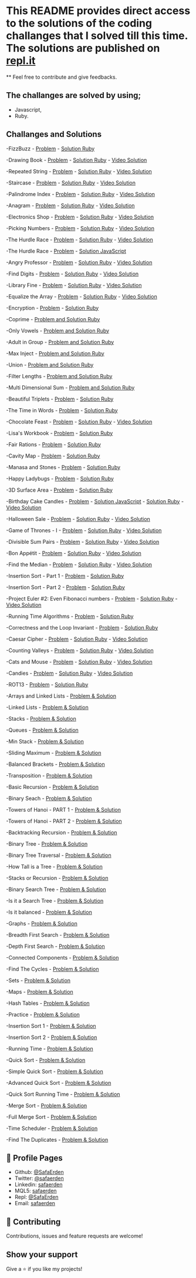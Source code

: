 # This README provides direct access to the solutions of the coding challanges that I solved till this time. The solutions are published on [repl.it](https://repl.it/@SafaErden)

** Feel free to contribute and give feedbacks.

## The challanges are solved by using;

- Javascript,
- Ruby.

## Challanges and Solutions

-FizzBuzz - [Problem](https://www.hackerrank.com/challenges/fizzbuzz/problem) - [Solution Ruby](https://repl.it/@SafaErden/FizzBuzz)

-Drawing Book - [Problem](https://www.hackerrank.com/challenges/drawing-book/problem) - [Solution Ruby](https://repl.it/@SafaErden/Drawing-Book) - [Video Solution](https://www.youtube.com/watch?v=Ta2gChPd29U)

-Repeated String - [Problem](https://www.hackerrank.com/challenges/repeated-string/problem) - [Solution Ruby](https://repl.it/@SafaErden/Repeated-String) - [Video Solution](https://www.youtube.com/watch?v=jv244zdeGoc)

-Staircase - [Problem](https://www.hackerrank.com/challenges/staircase/problem) - [Solution Ruby](https://repl.it/@SafaErden/Staircase) - [Video Solution](https://www.youtube.com/watch?v=AnF_0q5e5QQ)

-Palindrome Index - [Problem](https://www.hackerrank.com/challenges/palindrome-index/problem) - [Solution Ruby](https://repl.it/@SafaErden/Palindrome-Index) - [Video Solution](https://www.youtube.com/watch?v=PAVII7SEl0g)

-Anagram - [Problem](https://www.hackerrank.com/challenges/anagram/problem) - [Solution Ruby](https://repl.it/@SafaErden/Anagram) - [Video Solution](https://www.youtube.com/watch?v=VRU1WOR5HQY)

-Electronics Shop - [Problem](https://www.hackerrank.com/challenges/electronics-shop/problem) - [Solution Ruby](https://repl.it/@SafaErden/Electronics-Shop) - [Video Solution](https://www.youtube.com/watch?v=nlbLuoKR36w)

-Picking Numbers - [Problem](https://www.hackerrank.com/challenges/picking-numbers/problem) - [Solution Ruby](https://repl.it/@SafaErden/Picking-Numbers) - [Video Solution](https://www.youtube.com/watch?v=nXVnjTSpYgA)

-The Hurdle Race - [Problem](https://www.hackerrank.com/challenges/the-hurdle-race/problem?h_r=profile) - [Solution Ruby](https://repl.it/@SafaErden/The-Hurdle-Race) - [Video Solution](https://www.youtube.com/watch?v=BwPrcveZ6o4)

-The Hurdle Race - [Problem](https://www.hackerrank.com/challenges/the-hurdle-race/problem?h_r=profile) - [Solution JavaScript](https://repl.it/@SafaErden/Hurdle-Race#index.js)

-Angry Professor - [Problem](https://www.hackerrank.com/challenges/angry-professor/problem) - [Solution Ruby](https://repl.it/@SafaErden/Angry-Professor) - [Video Solution](https://youtu.be/UjwEbIUeGJE)

-Find Digits - [Problem](https://www.hackerrank.com/challenges/find-digits/problem) - [Solution Ruby](https://repl.it/@SafaErden/Find-Digits) - [Video Solution](https://www.youtube.com/watch?v=2V05rtCyZAM)

-Library Fine - [Problem](https://www.hackerrank.com/challenges/library-fine/problem) - [Solution Ruby](https://repl.it/@SafaErden/Library-Fine) - [Video Solution](https://youtu.be/VjssD2Woa4c)

-Equalize the Array - [Problem](https://www.hackerrank.com/challenges/equality-in-a-array/problem) - [Solution Ruby](https://repl.it/@SafaErden/Equalize-the-Array) - [Video Solution](https://www.youtube.com/watch?v=pa7vgn35JEY)

-Encryption - [Problem](https://www.hackerrank.com/challenges/encryption/problem) - [Solution Ruby](https://repl.it/@SafaErden/Encryption)

-Coprime - [Problem and Solution Ruby](https://repl.it/@SafaErden/Coprime)

-Only Vowels - [Problem and Solution Ruby](https://repl.it/@SafaErden/Only-Vowels)

-Adult in Group - [Problem and Solution Ruby](https://repl.it/@SafaErden/Adult-in-Group)

-Max Inject - [Problem and Solution Ruby](https://repl.it/@SafaErden/Max-Inject)

-Union - [Problem and Solution Ruby](https://repl.it/@SafaErden/Union)

-Filter Lengths - [Problem and Solution Ruby](https://repl.it/@SafaErden/Filter-Lengths)

-Multi Dimensional Sum - [Problem and Solution Ruby](https://repl.it/@SafaErden/Multi-Dimensional-Sum)

-Beautiful Triplets - [Problem](https://www.hackerrank.com/challenges/beautiful-triplets/problem) - [Solution Ruby](https://repl.it/@SafaErden/Beautiful-Triplets)

-The Time in Words - [Problem](https://www.hackerrank.com/challenges/the-time-in-words/problem) - [Solution Ruby](https://repl.it/@SafaErden/The-Time-in-Words)

-Chocolate Feast - [Problem](https://www.hackerrank.com/challenges/chocolate-feast/problem) - [Solution Ruby](https://repl.it/@SafaErden/Chocolate-Feast) - [Video Solution](https://www.youtube.com/watch?v=_g6bHWuH-yw)

-Lisa's Workbook - [Problem](https://www.hackerrank.com/challenges/lisa-workbook/problem) - [Solution Ruby](https://repl.it/@SafaErden/Lisas-Workbook)

-Fair Rations - [Problem](https://www.hackerrank.com/challenges/fair-rations/problem) - [Solution Ruby](https://repl.it/@SafaErden/Fair-Rations)

-Cavity Map - [Problem](https://www.hackerrank.com/challenges/cavity-map/problem) - [Solution Ruby](https://repl.it/@SafaErden/Cavity-Map)

-Manasa and Stones - [Problem](https://www.hackerrank.com/challenges/manasa-and-stones/problem) - [Solution Ruby](https://repl.it/@SafaErden/Manasa-and-Stones)

-Happy Ladybugs - [Problem](https://www.hackerrank.com/challenges/happy-ladybugs/problem) - [Solution Ruby](https://repl.it/@SafaErden/Happy-Ladybugs)

-3D Surface Area - [Problem](https://www.hackerrank.com/challenges/3d-surface-area/problem) - [Solution Ruby](https://repl.it/@SafaErden/3D-Surface-Area)

-Birthday Cake Candles - [Problem](https://www.hackerrank.com/challenges/birthday-cake-candles/problem) - [Solution JavaScript](https://repl.it/@SafaErden/Birthday-Cake-Candles) - [Solution Ruby](https://repl.it/@SafaErden/Birthday-Cake-Candles-Ruby) - [Video Solution](https://www.youtube.com/watch?v=FFaP5hqIIWU)

-Halloween Sale - [Problem](https://www.hackerrank.com/challenges/halloween-sale) - [Solution Ruby](https://repl.it/@SafaErden/Halloween-Sale) - [Video Solution](https://www.youtube.com/watch?v=18kjccdEras)

-Game of Thrones - I - [Problem](https://www.hackerrank.com/challenges/game-of-thrones/problem) - [Solution Ruby](https://repl.it/@SafaErden/Game-of-Thrones-I) - [Video Solution](https://www.youtube.com/watch?v=psiYfQrYWGI)

-Divisible Sum Pairs - [Problem](https://www.hackerrank.com/challenges/divisible-sum-pairs/problem) - [Solution Ruby](https://repl.it/@SafaErden/Divisible-Sum-Pairs) - [Video Solution](https://www.youtube.com/watch?v=Vs7pMvi5Ub0)

-Bon Appétit - [Problem](https://www.hackerrank.com/challenges/bon-appetit/problem) - [Solution Ruby](https://repl.it/@SafaErden/Bon-Appetit) - [Video Solution](https://www.youtube.com/watch?v=CWO1GAzYR_A)

-Find the Median - [Problem](https://www.hackerrank.com/challenges/find-the-median/problem) - [Solution Ruby](https://repl.it/@SafaErden/Find-the-Median) - [Video Solution](https://www.youtube.com/watch?v=didrTqjXRTQ)

-Insertion Sort - Part 1 - [Problem](https://www.hackerrank.com/challenges/insertionsort1/problem) - [Solution Ruby](https://repl.it/@SafaErden/Insertion-Sort-Part-1)

-Insertion Sort - Part 2 - [Problem](https://www.hackerrank.com/challenges/insertionsort2/problem) - [Solution Ruby](https://repl.it/@SafaErden/Insertion-Sort-Part-2)

-Project Euler #2: Even Fibonacci numbers - [Problem](https://www.hackerrank.com/contests/microverse-coding-challenges/challenges/euler002) - [Solution Ruby](https://repl.it/@SafaErden/Project-Euler-2-Even-Fibonacci-numbers) - [Video Solution](https://www.youtube.com/watch?v=n8sfB0kkW6w)

-Running Time Algorithms - [Problem](https://www.hackerrank.com/challenges/runningtime/problem) - [Solution Ruby](https://repl.it/@SafaErden/Running-Time-Algorithms)

-Correctness and the Loop Invariant - [Problem](https://www.hackerrank.com/challenges/correctness-invariant/problem) - [Solution Ruby](https://repl.it/@SafaErden/Correctness-and-the-Loop-Invariant)

-Caesar Cipher - [Problem](https://www.hackerrank.com/challenges/caesar-cipher-1/problem) - [Solution Ruby](https://repl.it/@SafaErden/Caesar-Cipher) - [Video Solution](https://www.youtube.com/watch?v=oBwsNsyNvVo)

-Counting Valleys - [Problem](https://www.hackerrank.com/challenges/counting-valleys/problemm) - [Solution Ruby](https://repl.it/@SafaErden/Counting-Valleys) - [Video Solution](https://www.youtube.com/watch?v=cpzB9XhPy2w)

-Cats and Mouse - [Problem](https://www.hackerrank.com/challenges/cats-and-a-mouse/problem) - [Solution Ruby](https://repl.it/@SafaErden/Cats-and-a-Mouse) - [Video Solution](https://www.youtube.com/watch?v=bJob0Yx6DB8)

-Candies - [Problem](https://www.hackerrank.com/challenges/candies/problem?h_l=interview&playlist_slugs%5B%5D=interview-preparation-kit&playlist_slugs%5B%5D=dynamic-programming) - [Solution Ruby](https://repl.it/@SafaErden/Candies) - [Video Solution](https://www.youtube.com/watch?v=conk6TUdUhg)

-ROT13 - [Problem](https://www.hackerrank.com/challenges/ruby-enumerable-collect/problem) - [Solution Ruby](https://repl.it/@SafaErden/Ruby-Enumerable-collect)

-Arrays and Linked Lists - [Problem & Solution](https://repl.it/@SafaErden/11-Lists)

-Linked Lists - [Problem & Solution](https://repl.it/@SafaErden/12-Linked-Lists)

-Stacks - [Problem & Solution](https://repl.it/@SafaErden/13-Stack)

-Queues - [Problem & Solution](https://repl.it/@SafaErden/14-Queue)

-Min Stack - [Problem & Solution](https://repl.it/@SafaErden/21-Min-Stack#main.rb)

-Sliding Maximum - [Problem & Solution](https://repl.it/@SafaErden/22-Sliding-Maximum)

-Balanced Brackets - [Problem & Solution](https://repl.it/@SafaErden/23-Balanced-Brackets)

-Transposition - [Problem & Solution](https://repl.it/@SafaErden/24-Transposition)

-Basic Recursion - [Problem & Solution](https://repl.it/@SafaErden/31-Basic-Recursion)

-Binary Seach - [Problem & Solution](https://repl.it/@SafaErden/32-Binary-Seacrh)

-Towers of Hanoi - PART 1 - [Problem & Solution](https://repl.it/@SafaErden/33-Towers-of-Hanoi-PART-1)

-Towers of Hanoi - PART 2 - [Problem & Solution](https://repl.it/@SafaErden/34-Towers-of-Hanoi-PART-2)

-Backtracking Recursion - [Problem & Solution](https://repl.it/@SafaErden/35-Backtracking-Recursion)

-Binary Tree - [Problem & Solution](https://repl.it/@SafaErden/41-Binary-Trees)

-Binary Tree Traversal - [Problem & Solution](https://repl.it/@SafaErden/42-Binary-Tree-Traversal)

-How Tall is a Tree - [Problem & Solution](https://repl.it/@SafaErden/43-How-Tall-is-a-Tree)

-Stacks or Recursion - [Problem & Solution](https://repl.it/@SafaErden/52-Stacks-or-Recursion)

-Binary Search Tree - [Problem & Solution](https://repl.it/@SafaErden/43-Binary-Search-Tree)

-Is it a Search Tree - [Problem & Solution](https://repl.it/@SafaErden/53-Is-It-a-Search-Tree)

-Is it balanced - [Problem & Solution](https://repl.it/@SafaErden/54-Is-Balanced)

-Graphs - [Problem & Solution](https://repl.it/@SafaErden/44-Graphs)

-Breadth First Search - [Problem & Solution](https://repl.it/@SafaErden/45-Breadth-First-Search)

-Depth First Search - [Problem & Solution](https://repl.it/@SafaErden/46-Depth-First-Search)

-Connected Components - [Problem & Solution](https://repl.it/@SafaErden/55-Connected-Components)

-Find The Cycles - [Problem & Solution](https://repl.it/@SafaErden/56-Find-The-Cycles)

-Sets - [Problem & Solution](https://repl.it/@SafaErden/61-Sets)

-Maps - [Problem & Solution](https://repl.it/@SafaErden/62-Maps)

-Hash Tables - [Problem & Solution](https://repl.it/@SafaErden/63-Hash-Tables)

-Practice - [Problem & Solution](https://repl.it/@SafaErden/66-More-Practice)

-Insertion Sort 1 - [Problem & Solution](https://repl.it/@SafaErden/72-Insertion-sort-1)

-Insertion Sort 2 - [Problem & Solution](https://repl.it/@SafaErden/73-Insertion-Sort-2)

-Running Time - [Problem & Solution](https://repl.it/@SafaErden/74-Running-Time)

-Quick Sort - [Problem & Solution](https://repl.it/@SafaErden/79-Quick-Sort)

-Simple Quick Sort - [Problem & Solution](https://repl.it/@SafaErden/710-Simple-Quick-Sort)

-Advanced Quick Sort - [Problem & Solution](https://repl.it/@SafaErden/711-Advanced-Quick-Sort)

-Quick Sort Running Time - [Problem & Solution](https://repl.it/@SafaErden/712-Quick-Sort-Running-Time)

-Merge Sort - [Problem & Solution](https://repl.it/@SafaErden/81-Merge-Sort)

-Full Merge Sort - [Problem & Solution](https://repl.it/@SafaErden/82-Full-Merge-Sort)

-Time Scheduler - [Problem & Solution](https://repl.it/@SafaErden/84-Time-Scheduler)

-Find The Duplicates - [Problem & Solution](https://repl.it/@SafaErden/88-Find-The-Duplicates)


## 👤 Profile Pages

- Github: [@SafaErden](https://github.com/SafaErden)
- Twitter: [@safaerden](https://twitter.com/safaerden)
- Linkedin: [safaerden](https://www.linkedin.com/in/safaerden/)
- MQL5: [safaerden](https://www.mql5.com/en/users/safaerden)
- Repl: [@SafaErden](https://repl.it/@SafaErden)
- Email: [safaerden](mailto:safaerden@gmail.com)


## 🤝 Contributing

Contributions, issues and feature requests are welcome!

## Show your support

Give a ⭐️ if you like my projects!


